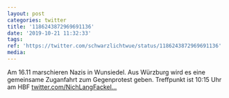 ```yaml
---
layout: post
categories: twitter
title: '1186243872969691136'
date: '2019-10-21 11:32:33'
tags: 
ref: 'https://twitter.com/schwarzlichtwue/status/1186243872969691136'
media:
---
```

Am 16.11 marschieren Nazis in Wunsiedel. Aus Würzburg wird es eine gemeinsame Zuganfahrt zum Gegenprotest geben. Treffpunkt ist 10:15 Uhr am HBF [twitter.com/NichLangFackel…](https://twitter.com/NichLangFackeln/status/1186238124290170881) 


